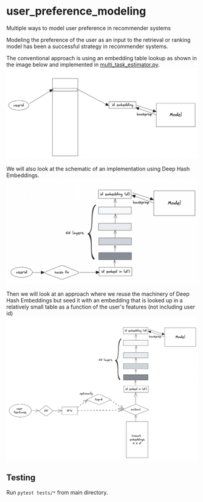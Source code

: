 # user_preference_modeling

Multiple ways to model user preference in recommender systems

Modeling the preference of the user as an input to the retrieval or ranking model has been a successful strategy in recommender systems.

The conventional approach is using an embedding table lookup as shown in the image below and implemented in [multi_task_estimator.py](./src/multi_task_estimator.py).
![Fig 1: user_id_embedding_lookup](./images/user_id_embedding_lookup.png)

We will also look at the schematic of an implementation using Deep Hash Embeddings.
![deep_hash_embeddings](./images/deep_hash_embeddings.png)

Then we will look at an approach where we reuse the machinery of Deep Hash Embeddings but seed it with an embedding that is looked up in a relatively small table as a function of the user's features (not including user id)
![user_feature_based_lookup](./images/user_feature_based_lookup.png)

## Testing

Run `pytest tests/*` from main directory.